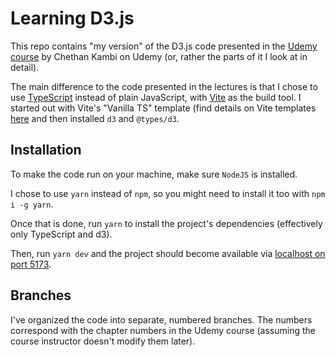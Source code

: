 # Learning D3.js
This repo contains "my version" of the D3.js code presented in the [Udemy course](https://www.udemy.com/course/master-d3js-concepts-and-25-projects/) by Chethan Kambi on Udemy (or, rather the parts of it I look at in detail).

The main difference to the code presented in the lectures is that I chose to use [TypeScript](https://www.typescriptlang.org/) instead of plain JavaScript, with [Vite](https://vitejs.dev/) as the build tool. I started out with Vite's "Vanilla TS" template (find details on Vite templates [here](https://vitejs.dev/guide/#scaffolding-your-first-vite-project) and then installed `d3` and `@types/d3`.

## Installation
To make the code run on your machine, make sure `NodeJS` is installed. 

I chose to use `yarn` instead of `npm`, so you might need to install it too with `npm i -g yarn`.

Once that is done, run `yarn` to install the project's dependencies (effectively only TypeScript and d3).

Then, run `yarn dev` and the project should become available via [localhost on port 5173](http://localhost:5173/).

## Branches
I've organized the code into separate, numbered branches. The numbers correspond with the chapter numbers in the Udemy course (assuming the course instructor doesn't modify them later).